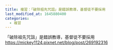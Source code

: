 ```yaml
---
title: 複習：「破除祖先咒詛」是錯誤教導，基督徒不要採用
last_modified_at: 1645880400
categories:
  - 複習
---
```


<p>「破除祖先咒詛」是錯誤教導，基督徒不要採用<br>
<a href="https://mickey1124.pixnet.net/blog/post/269192316" target="_blank">https://mickey1124.pixnet.net/blog/post/269192316</a></p>

<p>&nbsp;</p>

